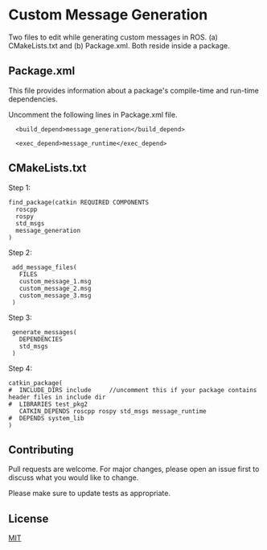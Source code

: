 # Custom Message Generation

Two files to edit while generating custom messages in ROS. (a) CMakeLists.txt and (b) Package.xml. Both reside inside a package. 

## Package.xml
This file provides information about a package's compile-time and run-time dependencies.

Uncomment the following lines in Package.xml file.

```
  <build_depend>message_generation</build_depend>
  
  <exec_depend>message_runtime</exec_depend>
```

## CMakeLists.txt

Step 1:
```
find_package(catkin REQUIRED COMPONENTS
  roscpp
  rospy
  std_msgs
  message_generation
)
```

Step 2:
```
 add_message_files(
   FILES
   custom_message_1.msg
   custom_message_2.msg
   custom_message_3.msg
 )
```

Step 3:
```
 generate_messages(
   DEPENDENCIES
   std_msgs
 )
```


Step 4:
```
catkin_package(
#  INCLUDE_DIRS include     //uncomment this if your package contains header files in include dir
#  LIBRARIES test_pkg2
   CATKIN_DEPENDS roscpp rospy std_msgs message_runtime
#  DEPENDS system_lib
)
```


## Contributing
Pull requests are welcome. For major changes, please open an issue first to discuss what you would like to change.

Please make sure to update tests as appropriate.

## License
[MIT](https://choosealicense.com/licenses/mit/)

